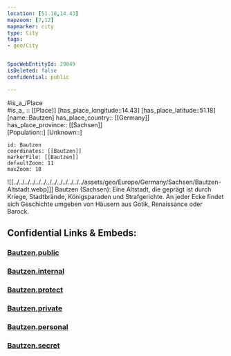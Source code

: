 ```yaml
---
location: [51.18,14.43] 
mapzoom: [7,12] 
mapmarker: city 
type: City
tags:
- geo/City


SpocWebEntityId: 29049
isDeleted: false
confidential: public

---
```


#is_a_/Place  
#is_a_ :: [[Place]] 
[has_place_longitude::14.43] 
[has_place_latitude::51.18] 
[name::Bautzen] 
has_place_country:: [[Germany]]  
has_place_province:: [[Sachsen]]  
[Population::] 
[Unknown::] 


```leaflet
id: Bautzen
coordinates: [[Bautzen]] 
markerFile: [[Bautzen]] 
defaultZoom: 11 
maxZoom: 18
```

![[../../../../../../../../../../../../../assets/geo/Europe/Germany/Sachsen/Bautzen-Altstadt.webp]]]
Bautzen (Sachsen): 
Eine Altstadt, die geprägt ist durch Kriege, Stadtbrände, Königsparaden und Strafgerichte. 
An jeder Ecke findet sich Geschichte umgeben von Häusern aus Gotik, Renaissance oder Barock.


## Confidential Links & Embeds: 

### [Bautzen.public](/_public/\Earth\Continent\Europe\Europe~Central\Germany\Germany~East\Sachsen\counties~Sachsen\Bautzen\cities~Bautzen\Bautzen-city\CityBautzen.public.md) 

### [Bautzen.internal](/_internal/\Earth\Continent\Europe\Europe~Central\Germany\Germany~East\Sachsen\counties~Sachsen\Bautzen\cities~Bautzen\Bautzen-city\CityBautzen.internal.md) 

### [Bautzen.protect](/_protect/\Earth\Continent\Europe\Europe~Central\Germany\Germany~East\Sachsen\counties~Sachsen\Bautzen\cities~Bautzen\Bautzen-city\CityBautzen.protect.md) 

### [Bautzen.private](/_private/\Earth\Continent\Europe\Europe~Central\Germany\Germany~East\Sachsen\counties~Sachsen\Bautzen\cities~Bautzen\Bautzen-city\CityBautzen.private.md) 

### [Bautzen.personal](/_personal/\Earth\Continent\Europe\Europe~Central\Germany\Germany~East\Sachsen\counties~Sachsen\Bautzen\cities~Bautzen\Bautzen-city\CityBautzen.personal.md) 

### [Bautzen.secret](/_secret/\Earth\Continent\Europe\Europe~Central\Germany\Germany~East\Sachsen\counties~Sachsen\Bautzen\cities~Bautzen\Bautzen-city\CityBautzen.secret.md)

